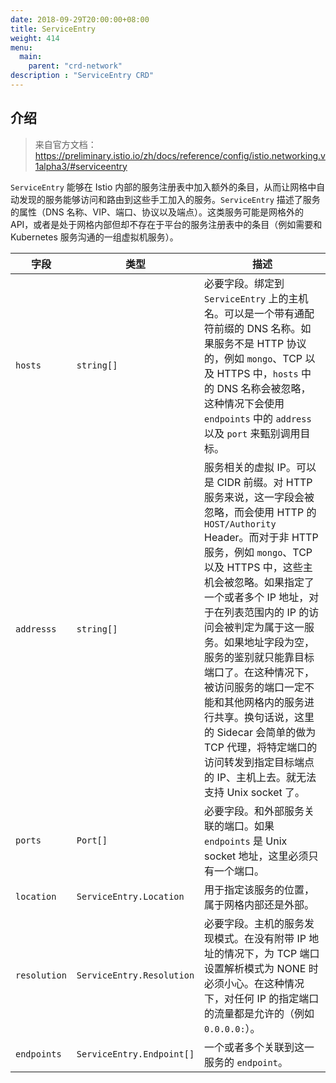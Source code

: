 ```yaml
---
date: 2018-09-29T20:00:00+08:00
title: ServiceEntry
weight: 414
menu:
  main:
    parent: "crd-network"
description : "ServiceEntry CRD"
---
```


## 介绍

> 来自官方文档：https://preliminary.istio.io/zh/docs/reference/config/istio.networking.v1alpha3/#serviceentry

`ServiceEntry` 能够在 Istio 内部的服务注册表中加入额外的条目，从而让网格中自动发现的服务能够访问和路由到这些手工加入的服务。`ServiceEntry` 描述了服务的属性（DNS 名称、VIP、端口、协议以及端点）。这类服务可能是网格外的 API，或者是处于网格内部但却不存在于平台的服务注册表中的条目（例如需要和 Kubernetes 服务沟通的一组虚拟机服务）。

| 字段         | 类型                                                         | 描述                                                         |
| ------------ | ------------------------------------------------------------ | ------------------------------------------------------------ |
| `hosts`      | `string[]`                                                   | 必要字段。绑定到 `ServiceEntry` 上的主机名。可以是一个带有通配符前缀的 DNS 名称。如果服务不是 HTTP 协议的，例如 `mongo`、TCP 以及 HTTPS 中，`hosts` 中的 DNS 名称会被忽略，这种情况下会使用 `endpoints` 中的 `address` 以及 `port` 来甄别调用目标。 |
| `addresss`   | `string[]`                                                   | 服务相关的虚拟 IP。可以是 CIDR 前缀。对 HTTP 服务来说，这一字段会被忽略，而会使用 HTTP 的 `HOST/Authority` Header。而对于非 HTTP 服务，例如 `mongo`、TCP 以及 HTTPS 中，这些主机会被忽略。如果指定了一个或者多个 IP 地址，对于在列表范围内的 IP 的访问会被判定为属于这一服务。如果地址字段为空，服务的鉴别就只能靠目标端口了。在这种情况下，被访问服务的端口一定不能和其他网格内的服务进行共享。换句话说，这里的 Sidecar 会简单的做为 TCP 代理，将特定端口的访问转发到指定目标端点的 IP、主机上去。就无法支持 Unix socket 了。 |
| `ports`      | `Port[]` | 必要字段。和外部服务关联的端口。如果 `endpoints` 是 Unix socket 地址，这里必须只有一个端口。 |
| `location`   | `ServiceEntry.Location` | 用于指定该服务的位置，属于网格内部还是外部。                 |
| `resolution` | `ServiceEntry.Resolution` | 必要字段。主机的服务发现模式。在没有附带 IP 地址的情况下，为 TCP 端口设置解析模式为 NONE 时必须小心。在这种情况下，对任何 IP 的指定端口的流量都是允许的（例如 `0.0.0.0:`）。 |
| `endpoints`  | `ServiceEntry.Endpoint[]` | 一个或者多个关联到这一服务的 `endpoint`。                    |